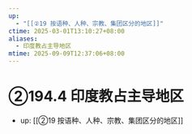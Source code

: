 ```yaml
---
up:
  - "[[②19 按语种、人种、宗教、集团区分的地区]]"
ctime: 2025-03-01T13:10:27+08:00
aliases:
  - 印度教占主导地区
mtime: 2025-09-09T12:37:06+08:00
---
```


# ②194.4 印度教占主导地区

- up: [[②19 按语种、人种、宗教、集团区分的地区]]
